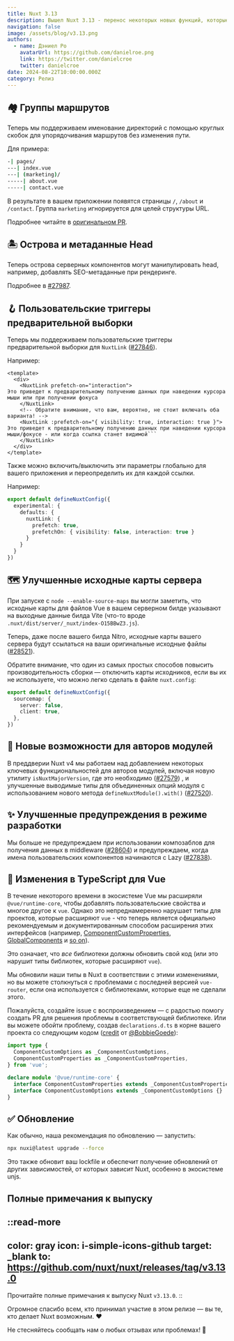 ```yaml
---
title: Nuxt 3.13
description: Вышел Nuxt 3.13 - перенос некоторых новых функций, которые мы разрабатываем для Nuxt 4!
navigation: false
image: /assets/blog/v3.13.png
authors:
  - name: Дэниел Ро
    avatarUrl: https://github.com/danielroe.png
    link: https://twitter.com/danielcroe
    twitter: danielcroe
date: 2024-08-22T10:00:00.000Z
category: Релиз
---
```


## 🏘️ Группы маршрутов

Теперь мы поддерживаем именование директорий с помощью круглых скобок для упорядочивания маршрутов без изменения пути.

Для примера:

```bash [Структура директорий]
-| pages/
---| index.vue
---| (marketing)/
-----| about.vue
-----| contact.vue
```

В результате в вашем приложении появятся страницы `/`, `/about` и `/contact`. Группа `marketing` игнорируется для целей структуры URL.

Подробнее читайте в [оригинальном PR](https://github.com/nuxt/nuxt/pull/28276).

## 🏝️ Острова и метаданные Head

Теперь острова серверных компонентов могут манипулировать head, например, добавлять SEO-метаданные при рендеринге.

Подробнее в [#27987](https://github.com/nuxt/nuxt/pull/27987).

## 🪝 Пользовательские триггеры предварительной выборки

Теперь мы поддерживаем пользовательские триггеры предварительной выборки для `NuxtLink` ([#27846](https://github.com/nuxt/nuxt/pull/27846)).

Например:

```vue [pages/index.vue]
<template>
  <div>
    <NuxtLink prefetch-on="interaction">
Это приведет к предварительному получению данных при наведении курсора мыши или при получении фокуса
    </NuxtLink>
    <!-- Обратите внимание, что вам, вероятно, не стоит включать оба варианта! -->
    <NuxtLink :prefetch-on="{ visibility: true, interaction: true }">
Это приведет к предварительному получению данных при наведении курсора мыши/фокусе - или когда ссылка станет видимой```
    </NuxtLink>
  </div>
</template>
```

Также можно включить/выключить эти параметры глобально для вашего приложения и переопределить их для каждой ссылки.

Например:

```ts [nuxt.config.ts]
export default defineNuxtConfig({
  experimental: {
    defaults: {
      nuxtLink: {
        prefetch: true,
        prefetchOn: { visibility: false, interaction: true }
      }
    }
  }
})
```

## 🗺️ Улучшенные исходные карты сервера

При запуске с `node --enable-source-maps` вы могли заметить, что исходные карты для файлов Vue в вашем серверном билде указывают на выходные данные билда Vite (что-то вроде `.nuxt/dist/server/_nuxt/index-O15BBwZ3.js`).

Теперь, даже после вашего билда Nitro, исходные карты вашего сервера будут ссылаться на ваши оригинальные исходные файлы ([#28521](https://github.com/nuxt/nuxt/pull/28521)).

Обратите внимание, что один из самых простых способов повысить производительность сборки — отключить карты исходников, если вы их не используете, что можно легко сделать в файле `nuxt.config`:

```ts [nuxt.config.ts]
export default defineNuxtConfig({
  sourcemap: {
    server: false,
    client: true,
  },
})
```

## 🎁 Новые возможности для авторов модулей

В преддверии Nuxt v4 мы работаем над добавлением некоторых ключевых функциональностей для авторов модулей, включая новую утилиту `isNuxtMajorVersion`, где это необходимо ([#27579](https://github.com/nuxt/nuxt/pull/27579)) , и улучшенные выводимые типы для объединенных опций модуля с использованием нового метода `defineNuxtModule().with()` ([#27520](https://github.com/nuxt/nuxt/pull/27520)).

## ✨ Улучшенные предупреждения в режиме разработки

Мы больше не предупреждаем при использовании композаблов для получения данных в middleware ([#28604](https://github.com/nuxt/nuxt/pull/28604)) и предупреждаем, когда имена пользовательских компонентов начинаются с Lazy ([#27838](https://github.com/nuxt/nuxt/pull/27838)).

## 🚨 Изменения в TypeScript для Vue

В течение некоторого времени в экосистеме Vue мы расширяли `@vue/runtime-core`, чтобы добавлять пользовательские свойства и многое другое к `vue`. Однако это непреднамеренно нарушает типы для проектов, которые расширяют `vue` - что теперь является официально рекомендуемым и документированным способом расширения этих интерфейсов (например, [ComponentCustomProperties](https://vuejs.org/api/utility-types.html#componentcustomproperties), [GlobalComponents](https://vuejs.org/guide/extras/web-components.html#web-components-and-typescript) и [so on](https://vuejs.org/guide/typescript/options-api.html#augmenting-global-properties)).

Это означает, что _все_ библиотеки должны обновить свой код (или это нарушит типы библиотек, которые расширяют `vue`).

Мы обновили наши типы в Nuxt в соответствии с этими изменениями, но вы можете столкнуться с проблемами с последней версией `vue-router`, если она используется с библиотеками, которые еще не сделали этого.

Пожалуйста, создайте issue с воспроизведением — с радостью помогу создать PR для решения проблемы в соответствующей библиотеке. Или вы можете обойти проблему, создав `declarations.d.ts` в корне вашего проекта со следующим кодом ([credit](https://github.com/nuxt/nuxt/pull/28542#issuecomment-2293282891) от [@BobbieGoede](https://github.com/BobbieGoede)):

```ts [declarations.d.ts]
import type {
  ComponentCustomOptions as _ComponentCustomOptions,
  ComponentCustomProperties as _ComponentCustomProperties,
} from 'vue';

declare module '@vue/runtime-core' {
  interface ComponentCustomProperties extends _ComponentCustomProperties {}
  interface ComponentCustomOptions extends _ComponentCustomOptions {}
}
```

## ✅ Обновление

Как обычно, наша рекомендация по обновлению — запустить:

```sh
npx nuxi@latest upgrade --force
```

Это также обновит ваш lockfile и обеспечит получение обновлений от других зависимостей, от которых зависит Nuxt, особенно в экосистеме unjs.

## Полные примечания к выпуску

::read-more
---
color: gray
icon: i-simple-icons-github
target: _blank
to: https://github.com/nuxt/nuxt/releases/tag/v3.13.0
---
Прочитайте полные примечания к выпуску Nuxt `v3.13.0`.
::

Огромное спасибо всем, кто принимал участие в этом релизе — вы те, кто делает Nuxt возможным. ❤️

Не стесняйтесь сообщать нам о любых отзывах или проблемах! 🙏
